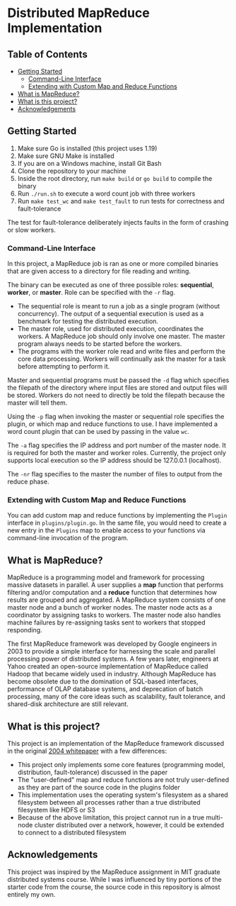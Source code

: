 # Distributed MapReduce Implementation

## Table of Contents
- [Getting Started](#getting-started)
   * [Command-Line Interface](#command-line-interface)
   * [Extending with Custom Map and Reduce Functions](#extending-with-custom-map-and-reduce-functions)
- [What is MapReduce?](#what-is-mapreduce)
- [What is this project?](#what-is-this-project)
- [Acknowledgements](#acknowledgements)

## Getting Started

1. Make sure Go is installed (this project uses 1.19)
2. Make sure GNU Make is installed
3. If you are on a Windows machine, install Git Bash
4. Clone the repository to your machine
5. Inside the root directory, run `make build` or `go build` to compile the binary
6. Run `./run.sh` to execute a word count job with three workers
8. Run `make test_wc` and `make test_fault` to run tests for correctness and fault-tolerance

The test for fault-tolerance deliberately injects faults in the form of crashing or slow workers.

### Command-Line Interface

In this project, a MapReduce job is ran as one or more compiled binaries that are given access to a directory for file reading and writing.

The binary can be executed as one of three possible roles: **sequential**, **worker**, or **master**. Role can be specified with the `-r` flag.
- The sequential role is meant to run a job as a single program (without concurrency). The output of a sequential execution is used as a benchmark for testing the distributed execution.
- The master role, used for distributed execution, coordinates the workers. A MapReduce job should only involve one master. The master program always needs to be started before the workers.
- The programs with the worker role read and write files and perform the core data processing. Workers will continually ask the master for a task before attempting to perform it.

Master and sequential programs must be passed the `-d` flag which specifies the filepath of the directory where input files are stored and output files will be stored. Workers do not need to directly be told the filepath because the master will tell them.

Using the `-p` flag when invoking the master or sequential role specifies the plugin, or which map and reduce functions to use. I have implemented a word count plugin that can be used by passing in the value `wc`.

The `-a` flag specifies the IP address and port number of the master node. It is required for both the master and worker roles. Currently, the project only supports local execution so the IP address should be 127.0.0.1 (localhost).

The `-nr` flag specifies to the master the number of files to output from the reduce phase.

### Extending with Custom Map and Reduce Functions

You can add custom map and reduce functions by implementing the `Plugin` interface in `plugins/plugin.go`. In the same file, you would need to create a new entry in the `Plugins` map to enable access to your functions via command-line invocation of the program. 

## What is MapReduce?

MapReduce is a programming model and framework for processing massive datasets in parallel. A user supplies a **map** function that performs filtering and/or computation and a **reduce** function that determines how results are grouped and aggregated. A MapReduce system consists of one master node and a bunch of worker nodes. The master node acts as a coordinator by assigning tasks to workers. The master node also handles machine failures by re-assigning tasks sent to workers that stopped responding.

The first MapReduce framework was developed by Google engineers in 2003 to provide a simple interface for harnessing the scale and parallel processing power of distributed systems. A few years later, engineers at Yahoo created an open-source implementation of MapReduce called Hadoop that became widely used in industry. Although MapReduce has become obsolete due to the domination of SQL-based interfaces, performance of OLAP database systems, and deprecation of batch processing, many of the core ideas such as scalability, fault tolerance, and shared-disk architecture are still relevant. 

## What is this project?

This project is an implementation of the MapReduce framework discussed in the original [2004 whitepaper](https://pdos.csail.mit.edu/6.824/papers/mapreduce.pdf) with a few differences:

- This project only implements some core features (programming model, distribution, fault-tolerance) discussed in the paper
- The "user-defined" map and reduce functions are not truly user-defined as they are part of the source code in the plugins folder
- This implementation uses the operating system's filesystem as a shared filesystem between all processes rather than a true distributed filesystem like HDFS or S3
- Because of the above limitation, this project cannot run in a true multi-node cluster distributed over a network, however, it could be extended to connect to a distributed filesystem

## Acknowledgements

This project was inspired by the MapReduce assignment in MIT graduate distributed systems course. While I was influenced by tiny portions of the starter code from the course, the source code in this repository is almost entirely my own.
